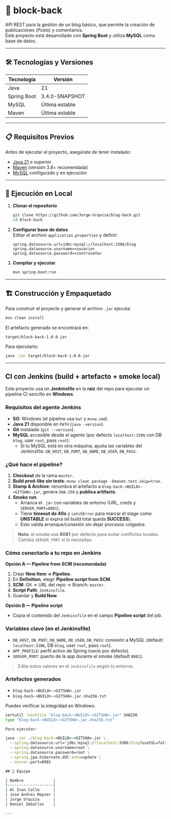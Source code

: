 # 📌 block-back

API REST para la gestión de un blog básico, que permite la creación de publicaciones (*Posts*) y comentarios.  
Éste proyecto está desarrollado con **Spring Boot** y utiliza **MySQL** como base de datos.

---

## 🛠️ Tecnologías y Versiones

| Tecnología  | Versión        |
|-------------|----------------|
| Java        | 21             |
| Spring Boot | 3.4.0-SNAPSHOT |
| MySQL       | Última estable |
| Maven       | Última estable |

---

## 📋 Requisitos Previos

Antes de ejecutar el proyecto, asegúrate de tener instalado:

- [Java 21](https://www.oracle.com/java/technologies/downloads/#java21) o superior
- [Maven](https://maven.apache.org/) (versión 3.8+ recomendada)
- [MySQL](https://dev.mysql.com/downloads/) configurado y en ejecución

---

## 🚀 Ejecución en Local

1. **Clonar el repositorio**
   ```bash
   git clone https://github.com/Jorge-Urquiza/blog-back.git
   cd block-back
   ```

2. **Configurar base de datos**  
   Editar el archivo `application.properties` y definir:
   ```properties
   spring.datasource.url=jdbc:mysql://localhost:3306/blog
   spring.datasource.username=<usuario>
   spring.datasource.password=<contraseña>
   ```

3. **Compilar y ejecutar**
   ```bash
   mvn spring-boot:run
   ```

---

## 🏗️ Construcción y Empaquetado

Para construir el proyecto y generar el archivo `.jar` ejecuta:

```bash
mvn clean install
```

El artefacto generado se encontrará en:

```
target/block-back-1.0.0.jar
```

Para ejecutarlo:

```bash
java -jar target/block-back-1.0.0.jar
```

---

## CI con Jenkins (build + artefacto + smoke local)

Este proyecto usa un **Jenkinsfile** en la **raíz** del repo para ejecutar un pipeline CI sencillo en **Windows**.

### Requisitos del agente Jenkins
- **SO**: Windows (el pipeline usa `bat` y `mvnw.cmd`).
- **Java 21** disponible en `PATH` (`java -version`).
- **Git** instalado (`git --version`).
- **MySQL** accesible desde el agente (por defecto `localhost:3306` con DB `blog`, user `root`, pass `root`).
  - Si tu MySQL está en otra máquina, ajusta las variables del Jenkinsfile: `DB_HOST`, `DB_PORT`, `DB_NAME`, `DB_USER`, `DB_PASS`.

### ¿Qué hace el pipeline?
1. **Checkout** de la rama `master`.
2. **Build prod-like sin tests**: `mvnw clean package -Dmaven.test.skip=true`.
3. **Stamp & Archive**: renombra el artefacto a `blog-back-<BUILD>-<GITSHA>.jar`, genera `SHA-256` y **publica artifacts**.
4. **Smoke run**:
   - Arranca el `.jar` con variables de entorno (URL, creds y `SERVER_PORT=8081`).
   - Tiene **timeout de 40s** y `catchError` para marcar el stage como **UNSTABLE** si expira (el build total queda **SUCCESS**).
   - Esto valida arranque/conexión sin dejar procesos colgados.

> **Nota**: el smoke usa **8081** por defecto para evitar conflictos locales. Cambia `SERVER_PORT` si lo necesitas.

### Cómo conectarlo a tu repo en Jenkins
**Opción A — Pipeline from SCM (recomendada)**
1. Crear **New Item → Pipeline**.
2. En **Definition**, elegir **Pipeline script from SCM**.
3. **SCM**: Git → URL del repo → Branch: `master`.
4. **Script Path**: `Jenkinsfile`.
5. Guardar y **Build Now**.

**Opción B — Pipeline script**
- Copia el contenido del `Jenkinsfile` en el campo **Pipeline script** del job.

### Variables clave (en el Jenkinsfile)
- `DB_HOST`, `DB_PORT`, `DB_NAME`, `DB_USER`, `DB_PASS`: conexión a MySQL (default: `localhost:3306`, DB `blog`, user `root`, pass `root`).
- `APP_PROFILE`: perfil activo de Spring (vacío por defecto).
- `SERVER_PORT`: puerto de la app durante el smoke (default `8081`).

> Edita estos valores en el `Jenkinsfile` según tu entorno.

### Artefactos generados
- `blog-back-<BUILD>-<GITSHA>.jar`
- `blog-back-<BUILD>-<GITSHA>.jar.sha256.txt`

Puedes verificar la integridad en Windows:
```bat
certutil -hashfile "blog-back-<BUILD>-<GITSHA>.jar" SHA256
type "blog-back-<BUILD>-<GITSHA>.jar.sha256.txt"

Para ejecutar:

java -jar ./blog-back-<BUILD>-<GITSHA>.jar \
  --spring.datasource.url='jdbc:mysql://localhost:3306/blog?useSSL=false&allowPublicKeyRetrieval=true&serverTimezone=UTC' \
  --spring.datasource.username=root \
  --spring.datasource.password=root \
  --spring.jpa.hibernate.ddl-auto=update \
  --server.port=8081

## 👥 Equipo

| Nombre             |
|--------------------|
| Al Ivan Calle      |
| Jose Andres Mayser |
| Jorge Urquiza      |
| Daniel Zeballos    |

---
